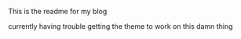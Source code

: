This is the readme for my blog

currently having trouble getting the theme to work on this damn thing
